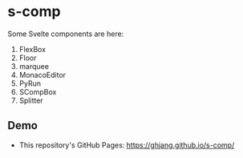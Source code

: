 # s-comp

Some Svelte components are here:

1. FlexBox
1. Floor
1. marquee
1. MonacoEditor
1. PyRun
1. SCompBox
1. Splitter

## Demo

* This repository's GitHub Pages: <https://ghjang.github.io/s-comp/>
